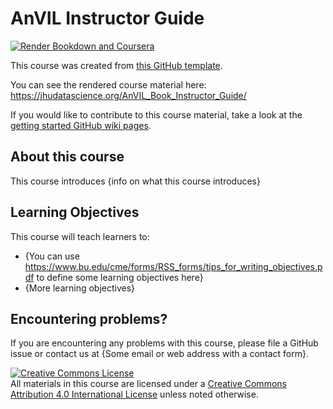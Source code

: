 # AnVIL Instructor Guide

[![Render Bookdown and Coursera](https://github.com/jhudsl/DaSL_Course_Template_Bookdown/actions/workflows/render-bookdown.yml/badge.svg)](https://github.com/jhudsl/DaSL_Course_Template_Bookdown/actions/workflows/render-bookdown.yml)

This course was created from [this GitHub template](https://github.com/jhudsl/DaSL_Course_Template_Bookdown).

You can see the rendered course material here: https://jhudatascience.org/AnVIL_Book_Instructor_Guide/

If you would like to contribute to this course material, take a look at the [getting started GitHub wiki pages](https://github.com/jhudsl/DaSL_Course_Template_Bookdown/wiki).

## About this course

This course introduces {info on what this course introduces}

## Learning Objectives

This course will teach learners to:  

- {You can use https://www.bu.edu/cme/forms/RSS_forms/tips_for_writing_objectives.pdf to define some learning objectives here}
- {More learning objectives}

## Encountering problems?

If you are encountering any problems with this course, please file a GitHub issue or contact us at {Some email or web address with a contact form}.

<a rel="license" href="http://creativecommons.org/licenses/by/4.0/"><img alt="Creative Commons License" style="border-width:0" src="https://i.creativecommons.org/l/by/4.0/88x31.png" /></a><br />All materials in this course are licensed under a <a rel="license" href="http://creativecommons.org/licenses/by/4.0/">Creative Commons Attribution 4.0 International License</a> unless noted otherwise.

